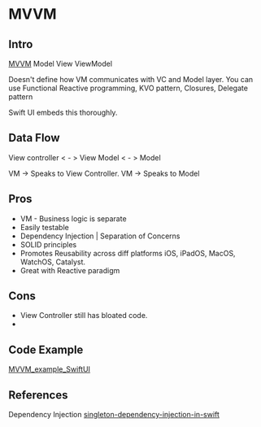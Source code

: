 # MVVM


## Intro

[MVVM](MVVM.md)
Model View ViewModel

Doesn't define how VM communicates with VC and Model layer.
You can use Functional Reactive programming, KVO pattern, Closures, Delegate pattern

Swift UI embeds this thoroughly.

## Data Flow

View controller  < - > View Model < - > Model

VM -> Speaks to View Controller.
VM -> Speaks to Model

## Pros
- VM - Business logic is separate
- Easily testable
- Dependency Injection  | Separation of Concerns
-  SOLID principles
- Promotes Reusability across diff platforms iOS, iPadOS, MacOS, WatchOS, Catalyst.
- Great with Reactive paradigm

## Cons
- View Controller still has bloated code.
- 


## Code Example

[MVVM_example_SwiftUI](MVVM_example.md)
## References

Dependency Injection
[singleton-dependency-injection-in-swift](https://getstream.io/blog/singleton-dependency-injection-in-swift/)


